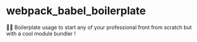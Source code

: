 # webpack_babel_boilerplate
 🌊🚀 Boilerplate usage to start any of your professional front from scratch but with a cool module bundler !
